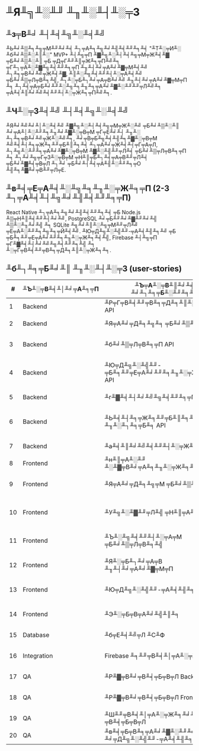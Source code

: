# ╨Я╨╗╨░╨╜ ╨╖╨░╨┤╨░╤З

## ╨з╤В╨╛ ╨┤╨╡╨╗╨░╨╡╨╝

╨Ь╨╛╨▒╨╕╨╗╤М╨╜╨╛╨╡ ╨┐╤А╨╕╨╗╨╛╨╢╨╡╨╜╨╕╨╡ "╨Т╨░╤И╨░ ╨б╨╛╨▒╨░╨║╨░" MVP+ ╨┤╨╗╤П ╨▓╨╗╨░╨┤╨╡╨╗╤М╤Ж╨╡╨▓ ╤Б╨╛╨▒╨░╨║ ╤Б ╤Д╤Г╨╜╨║╤Ж╨╕╤П╨╝╨╕ ╤Г╨┐╤А╨░╨▓╨╗╨╡╨╜╨╕╤П ╨╖╨┤╨╛╤А╨╛╨▓╤М╨╡╨╝ ╨┐╨╕╤В╨╛╨╝╤Ж╨╡╨▓, ╨║╨░╨╗╨╡╨╜╨┤╨░╤А╨╡╨╝ ╤Б╨╛╨▒╤Л╤В╨╕╨╣, ╨┐╨░╤Б╨┐╨╛╤А╤В╨╛╨╝ ╨╖╨┤╨╛╤А╨╛╨▓╤М╤П ╨╕ ╨┐╨╡╤А╤Б╨╛╨╜╨░╨╗╨╕╨╖╨╕╤А╨╛╨▓╨░╨╜╨╜╤Л╨╝╨╕ ╤А╨╡╨║╨╛╨╝╨╡╨╜╨┤╨░╤Ж╨╕╤П╨╝╨╕.

## ╨Ч╨░╤З╨╡╨╝ ╨┤╨╡╨╗╨░╨╡╨╝

╨Я╨╛╨╝╨╛╨│╨░╨╡╨╝ ╨▓╨╗╨░╨┤╨╡╨╗╤М╤Ж╨░╨╝ ╤Б╨╛╨▒╨░╨║ ╨╛╤А╨│╨░╨╜╨╕╨╖╨╛╨▓╨░╤В╤М ╤Г╤Е╨╛╨┤ ╨╖╨░ ╨┐╨╕╤В╨╛╨╝╤Ж╨░╨╝╨╕, ╨╛╤В╤Б╨╗╨╡╨╢╨╕╨▓╨░╤В╤М ╨╝╨╡╨┤╨╕╤Ж╨╕╨╜╤Б╨║╨╕╨╡ ╨┐╤А╨╛╤Ж╨╡╨┤╤Г╤А╤Л, ╨┐╨╗╨░╨╜╨╕╤А╨╛╨▓╨░╤В╤М ╨▓╨░╨╢╨╜╤Л╨╡ ╤Б╨╛╨▒╤Л╤В╨╕╤П ╨╕ ╨┐╨╛╨╗╤Г╤З╨░╤В╤М ╤Н╨║╤Б╨┐╨╡╤А╤В╨╜╤Л╨╡ ╤Б╨╛╨▓╨╡╤В╤Л ╨┐╨╛ ╤Б╨╛╨┤╨╡╤А╨╢╨░╨╜╨╕╤О ╨╢╨╕╨▓╨╛╤В╨╜╤Л╤Е.

## ╨в╨╡╤Е╤А╨╡╨░╨╗╨╕╨╖╨░╤Ж╨╕╤П (2-3 ╨┐╤А╨╡╨┤╨╗╨╛╨╢╨╡╨╜╨╕╤П)

React Native ╨┐╤А╨╕╨╗╨╛╨╢╨╡╨╜╨╕╨╡ ╤Б Node.js ╨▒╤Н╨║╨╡╨╜╨┤╨╛╨╝, PostgreSQL ╨╛╤Б╨╜╨╛╨▓╨╜╨╛╨╣ ╨▒╨░╨╖╨╛╨╣ ╨╕ SQLite ╨╗╨╛╨║╨░╨╗╤М╨╜╤Л╨╝ ╤Е╤А╨░╨╜╨╕╨╗╨╕╤Й╨╡╨╝. ╨Ю╤Д╨╗╨░╨╣╨╜-╤А╨╡╨╢╨╕╨╝ ╤Б ╤Б╨╕╨╜╤Е╤А╨╛╨╜╨╕╨╖╨░╤Ж╨╕╨╡╨╣, Firebase ╨┤╨╗╤П ╤Г╨▓╨╡╨┤╨╛╨╝╨╗╨╡╨╜╨╕╨╣ ╨╕ ╨░╤Г╤В╨╡╨╜╤В╨╕╤Д╨╕╨║╨░╤Ж╨╕╨╕.

## ╨б╨┐╨╕╤Б╨╛╨║ ╨╖╨░╨┤╨░╤З (user-stories)

| #   | ╨Ъ╨░╤В╨╡╨│╨╛╤А╨╕╤П | ╨Ъ╤А╨░╤В╨║╨╛╨╡ ╨╛╨┐╨╕╤Б╨░╨╜╨╕╨╡ | ╨Ю╨╢╨╕╨┤╨░╨╡╨╝╤Л╨╣ ╤А╨╡╨╖╤Г╨╗╤М╤В╨░╤В |
| --- | --------- | ---------------- | ------------------- |
| 1   | Backend   | ╨Р╤Г╤В╨╡╨╜╤В╨╕╤Д╨╕╨║╨░╤Ж╨╕╤П API | ╨а╨╡╨│╨╕╤Б╤В╤А╨░╤Ж╨╕╤П, ╨▓╤Е╨╛╨┤, JWT ╤В╨╛╨║╨╡╨╜╤Л |
| 2   | Backend   | ╨Я╤А╨╛╤Д╨╕╨╗╨╕ ╤Б╨╛╨▒╨░╨║ API | CRUD ╨╛╨┐╨╡╤А╨░╤Ж╨╕╨╕ ╨┤╨╗╤П ╨┐╤А╨╛╤Д╨╕╨╗╨╡╨╣ ╤Б╨╛╨▒╨░╨║ |
| 3   | Backend   | ╨б╨╛╨▒╤Л╤В╨╕╤П API | ╨г╨┐╤А╨░╨▓╨╗╨╡╨╜╨╕╨╡ ╨▓╤Б╨╡╨╝╨╕ ╤В╨╕╨┐╨░╨╝╨╕ ╤Б╨╛╨▒╤Л╤В╨╕╨╣ |
| 4   | Backend   | ╨Ю╤Д╨╗╨░╨╣╨╜-╤Б╨╕╨╜╤Е╤А╨╛╨╜╨╕╨╖╨░╤Ж╨╕╤П API | ╨б╨╕╨╜╤Е╤А╨╛╨╜╨╕╨╖╨░╤Ж╨╕╤П ╨╗╨╛╨║╨░╨╗╤М╨╜╤Л╤Е ╨╕ ╤Б╨╡╤А╨▓╨╡╤А╨╜╤Л╤Е ╨┤╨░╨╜╨╜╤Л╤Е |
| 5   | Backend   | ╨г╨▓╨╡╨┤╨╛╨╝╨╗╨╡╨╜╨╕╤П API | Push-╤Г╨▓╨╡╨┤╨╛╨╝╨╗╨╡╨╜╨╕╤П ╤З╨╡╤А╨╡╨╖ Firebase |
| 6   | Backend   | ╨Ь╨╡╨┤╨╕╤Ж╨╕╨╜╤Б╨║╨╕╨╡ ╨╖╨░╨┐╨╕╤Б╨╕ API | ╨Я╨░╤Б╨┐╨╛╤А╤В ╨╖╨┤╨╛╤А╨╛╨▓╤М╤П, ╨╛╤Б╨╝╨╛╤В╤А╤Л, ╨╛╨▒╤А╨░╨▒╨╛╤В╨║╨╕ |
| 7   | Backend   | ╨а╨╡╨║╨╛╨╝╨╡╨╜╨┤╨░╤Ж╨╕╨╕ API | ╨б╨╛╨▓╨╡╤В╤Л ╨┐╨╛ ╤Г╤Е╨╛╨┤╤Г ╨╖╨░ ╤Б╨╛╨▒╨░╨║╨░╨╝╨╕ |
| 8   | Frontend  | ╨н╨║╤А╨░╨╜ ╨░╨▓╤В╨╛╤А╨╕╨╖╨░╤Ж╨╕╨╕ | ╨д╨╛╤А╨╝╤Л ╨▓╤Е╨╛╨┤╨░ ╨╕ ╤А╨╡╨│╨╕╤Б╤В╤А╨░╤Ж╨╕╨╕ |
| 9   | Frontend  | ╨Я╤А╨╛╤Д╨╕╨╗╤М ╤Б╨╛╨▒╨░╨║╨╕ | ╨б╨╛╨╖╨┤╨░╨╜╨╕╨╡ ╨╕ ╤А╨╡╨┤╨░╨║╤В╨╕╤А╨╛╨▓╨░╨╜╨╕╨╡ ╨┐╤А╨╛╤Д╨╕╨╗╨╡╨╣ |
| 10  | Frontend  | ╨У╨╗╨░╨▓╨╜╤Л╨╣ ╤Н╨║╤А╨░╨╜ | ╨Ф╨░╤И╨▒╨╛╤А╨┤ ╤Б ╤Б╨╛╨▒╤Л╤В╨╕╤П╨╝╨╕ ╨╕ ╨╖╨┤╨╛╤А╨╛╨▓╤М╨╡╨╝ ╨┐╨╕╤В╨╛╨╝╤Ж╨╡╨▓ |
| 11  | Frontend  | ╨Ъ╨░╨╗╨╡╨╜╨┤╨░╤А╤М ╤Б╨╛╨▒╤Л╤В╨╕╨╣ | ╨а╨░╤Б╤И╨╕╤А╨╡╨╜╨╜╤Л╨╣ ╨║╨░╨╗╨╡╨╜╨┤╨░╤А╤М ╨▓╤Б╨╡╤Е ╤В╨╕╨┐╨╛╨▓ ╤Б╨╛╨▒╤Л╤В╨╕╨╣ |
| 12  | Frontend  | ╨Я╨░╤Б╨┐╨╛╤А╤В ╨╖╨┤╨╛╤А╨╛╨▓╤М╤П | ╨Я╨╛╨╗╨╜╨░╤П ╨╝╨╡╨┤╨╕╤Ж╨╕╨╜╤Б╨║╨░╤П ╨╕╤Б╤В╨╛╤А╨╕╤П |
| 13  | Frontend  | ╨Ю╤Д╨╗╨░╨╣╨╜-╤А╨╡╨╢╨╕╨╝ | ╨Ы╨╛╨║╨░╨╗╤М╨╜╨╛╨╡ ╤Е╤А╨░╨╜╨╡╨╜╨╕╨╡ ╨╕ ╤Б╨╕╨╜╤Е╤А╨╛╨╜╨╕╨╖╨░╤Ж╨╕╤П |
| 14  | Frontend  | ╨Э╨░╤Б╤В╤А╨╛╨╣╨║╨╕ | ╨а╨░╤Б╤И╨╕╤А╨╡╨╜╨╜╤Л╨╡ ╨╜╨░╤Б╤В╤А╨╛╨╣╨║╨╕ ╨┐╤А╨╕╨╗╨╛╨╢╨╡╨╜╨╕╤П |
| 15  | Database  | ╨б╤Е╨╡╨╝╤Л ╨С╨Ф | PostgreSQL ╨╕ SQLite ╤Б╤В╤А╤Г╨║╤В╤Г╤А╤Л |
| 16  | Integration| Firebase ╨╕╨╜╤В╨╡╨│╤А╨░╤Ж╨╕╤П | Push-╤Г╨▓╨╡╨┤╨╛╨╝╨╗╨╡╨╜╨╕╤П ╨╕ ╨░╤Г╤В╨╡╨╜╤В╨╕╤Д╨╕╨║╨░╤Ж╨╕╤П |
| 17  | QA        | ╨Р╨▓╤В╨╛╤В╨╡╤Б╤В╤Л Backend | ╨Я╨╛╨║╤А╤Л╤В╨╕╨╡ API ╤В╨╡╤Б╤В╨░╨╝╨╕ |
| 18  | QA        | ╨Р╨▓╤В╨╛╤В╨╡╤Б╤В╤Л Frontend | ╨Я╨╛╨║╤А╤Л╤В╨╕╨╡ UI ╨║╨╛╨╝╨┐╨╛╨╜╨╡╨╜╤В╨╛╨▓ ╤В╨╡╤Б╤В╨░╨╝╨╕ |
| 19  | QA        | ╨Ш╨╜╤В╨╡╨│╤А╨░╤Ж╨╕╨╛╨╜╨╜╤Л╨╡ ╤В╨╡╤Б╤В╤Л | ╨в╨╡╤Б╤В╨╕╤А╨╛╨▓╨░╨╜╨╕╨╡ ╨┐╨╛╨╗╨╜╨╛╨│╨╛ ╤Д╨╗╨╛╤Г |
| 20  | QA        | ╨в╨╡╤Б╤В╨╕╤А╨╛╨▓╨░╨╜╨╕╨╡ ╨╛╤Д╨╗╨░╨╣╨╜-╤А╨╡╨╢╨╕╨╝╨░ | ╨Я╤А╨╛╨▓╨╡╤А╨║╨░ ╤Б╨╕╨╜╤Е╤А╨╛╨╜╨╕╨╖╨░╤Ж╨╕╨╕ |





